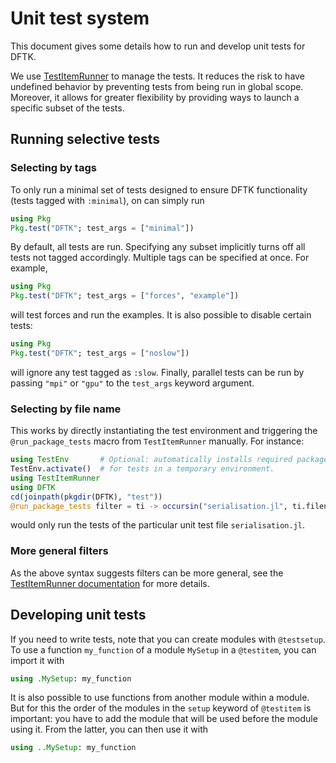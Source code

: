 # Unit test system

This document gives some details how to run and develop unit tests for DFTK.

We use [TestItemRunner](https://github.com/julia-vscode/TestItemRunner.jl) to manage the
tests. It reduces the risk to have undefined behavior by preventing tests from being run in
global scope.
Moreover, it allows for greater flexibility by providing ways to launch a specific subset of
the tests. 

## Running selective tests
### Selecting by tags
To only run a minimal set of tests designed to ensure DFTK functionality (tests tagged with `:minimal`),
on can simply run
```julia
using Pkg
Pkg.test("DFTK"; test_args = ["minimal"])
```
By default, all tests are run. Specifying any subset implicitly turns off all tests not
tagged accordingly. Multiple tags can be specified at once. For example,
```julia
using Pkg
Pkg.test("DFTK"; test_args = ["forces", "example"])
```
will test forces and run the examples. It is also possible to disable certain tests:
```julia
using Pkg
Pkg.test("DFTK"; test_args = ["noslow"])
```
will ignore any test tagged as `:slow`. Finally, parallel tests can be run by passing `"mpi"` or
`"gpu"` to the `test_args` keyword argument.

### Selecting by file name
This works by directly instantiating the test environment and triggering
the `@run_package_tests` macro from `TestItemRunner` manually. For instance:
```julia
using TestEnv       # Optional: automatically installs required packages
TestEnv.activate()  # for tests in a temporary environment.
using TestItemRunner
using DFTK
cd(joinpath(pkgdir(DFTK), "test"))
@run_package_tests filter = ti -> occursin("serialisation.jl", ti.filename)
```
would only run the tests of the particular unit test file `serialisation.jl`.

### More general filters
As the above syntax suggests filters can be more general,
see the [TestItemRunner documentation](https://github.com/julia-vscode/TestItemRunner.jl/#running-tests)
for more details.

## Developing unit tests
If you need to write tests, note that you can create modules with `@testsetup`. To use
a function `my_function` of a module `MySetup` in a `@testitem`, you can import it with
```julia
using .MySetup: my_function
```
It is also possible to use functions from another module within a module. But for this the
order of the modules in the `setup` keyword of `@testitem` is important: you have to add the
module that will be used before the module using it. From the latter, you can then use it
with
```julia
using ..MySetup: my_function
```
